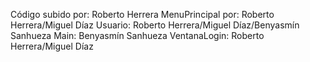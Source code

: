 Código subido por: Roberto Herrera
MenuPrincipal por: Roberto Herrera/Miguel Díaz
Usuario: Roberto Herrera/Miguel Díaz/Benyasmín Sanhueza
Main: Benyasmín Sanhueza
VentanaLogin: Roberto Herrera/Miguel Díaz
